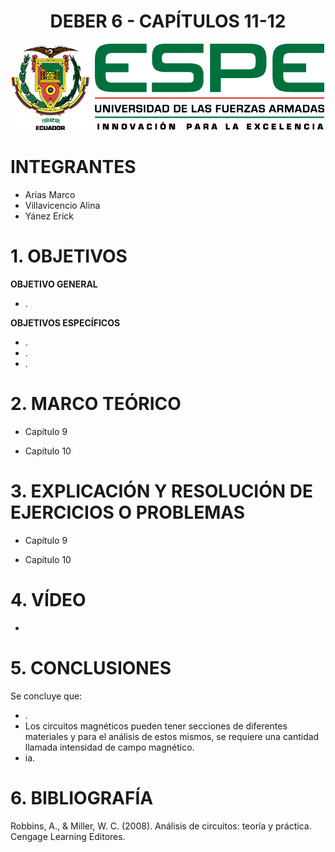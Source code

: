<div align="center">

# DEBER 6 - CAPÍTULOS 11-12
  
![](https://github.com/erickyanez1/IMAGENES-DEBER-1/blob/main/espe.png) 

</div>

# **INTEGRANTES**

- Arias Marco
- Villavicencio Alina
- Yánez Erick


# **1. OBJETIVOS**

**OBJETIVO GENERAL**
  - .
 
 **OBJETIVOS ESPECÍFICOS**
  - .
  - .
  - .
  
# **2. MARCO TEÓRICO**

- Capítulo 9
<div align="center">



</div>


- Capítulo 10
<div align="center">


</div>




# **3. EXPLICACIÓN Y RESOLUCIÓN DE EJERCICIOS O PROBLEMAS**

- Capítulo 9
<div align="center">




</div>

- Capítulo 10
<div align="center">



</div>

# **4. VÍDEO**

- 

# **5. CONCLUSIONES**

Se concluye que:

- .
- Los circuitos magnéticos pueden tener secciones de diferentes materiales y para el análisis de estos mismos, se requiere una cantidad llamada intensidad de campo magnético.
- ia.


# **6. BIBLIOGRAFÍA**

Robbins, A., & Miller, W. C. (2008). Análisis de circuitos: teoría y práctica. Cengage Learning Editores.

